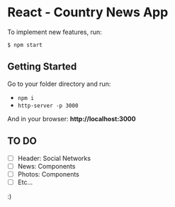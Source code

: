 # React - Country News App

To implement new features, run:

```
$ npm start
```

## Getting Started

Go to your folder directory and run:

- `npm i`
- `http-server -p 3000`

And in your browser: **http://localhost:3000**

## TO DO

- [ ] Header: Social Networks
- [ ] News: Components
- [ ] Photos: Components
- [ ] Etc...

:)
